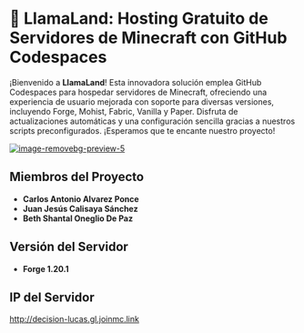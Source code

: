 # 🌟 LlamaLand: Hosting Gratuito de Servidores de Minecraft con GitHub Codespaces

¡Bienvenido a **LlamaLand**! Esta innovadora solución emplea GitHub Codespaces para hospedar servidores de Minecraft, ofreciendo una experiencia de usuario mejorada con soporte para diversas versiones, incluyendo Forge, Mohist, Fabric, Vanilla y Paper. Disfruta de actualizaciones automáticas y una configuración sencilla gracias a nuestros scripts preconfigurados. ¡Esperamos que te encante nuestro proyecto!

<a href=""><img src="https://i.ibb.co/BwXpRf8/image-removebg-preview-5.png" alt="image-removebg-preview-5" border="0"></a>

## Miembros del Proyecto

- **Carlos Antonio Alvarez Ponce**
- **Juan Jesús Calisaya Sánchez**
- **Beth Shantal Oneglio De Paz**

## **Versión del Servidor**

- **Forge 1.20.1**

## **IP del Servidor**

http://decision-lucas.gl.joinmc.link
